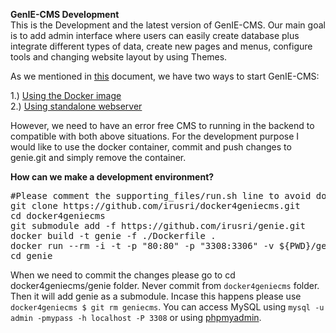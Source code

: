 **GenIE-CMS Development**  
This is the Development and the latest version of GenIE-CMS. Our main goal is to add admin interface where users can easily create database plus integrate different types of data, create new pages and menus, configure tools and changing website layout by using Themes.

As we mentioned in [this](https://plantgenie.gitbook.io/meeting/diary/october-2018#15th-of-october) document, we have two ways to start GenIE-CMS:

1.) [Using the Docker image](https://github.com/irusri/Docker4GenIECMS)   
2.) [Using standalone webserver](https://geniecms.readthedocs.io/en/latest/installation_updates.html)

However, we need to have an error free CMS to running in the backend to compatible with both above situations. For the development purpose I would like to use the docker container, commit and push changes to genie.git and simply remove the container.  

**How can we make a development environment?**
<pre>
#Please comment the supporting_files/run.sh line to avoid download the geniecms.git  
git clone https://github.com/irusri/docker4geniecms.git  
cd docker4geniecms  
git submodule add -f https://github.com/irusri/genie.git  
docker build -t genie -f ./Dockerfile .  
docker run --rm -i -t -p "80:80" -p "3308:3306" -v ${PWD}/genie:/app -v ${PWD}/mysql:/var/lib/mysql -e MYSQL_ADMIN_PASS="mypass" --name genie genie  
cd genie 
</pre>

When we need to commit the changes please go to cd docker4geniecms/genie folder. Never commit from `docker4geniecms` folder. Then it will add genie as a submodule. Incase this happens please use `docker4geniecms $ git rm geniecms`. You can access MySQL using `mysql -u admin -pmypass -h localhost -P 3308` or using [phpmyadmin](http://localhost/phpmyadmin).
